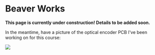 # Beaver Works

**This page is currently under construction! Details to be added soon.**

In the meantime, have a picture of the optical encoder PCB I've been working on for this course:

![](https://eden-hen.github.io/pages/BeaverWorks/opticalencoder.png)